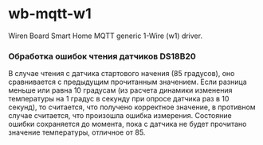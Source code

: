 # wb-mqtt-w1

Wiren Board Smart Home MQTT generic 1-Wire (w1) driver.

### Обработка ошибок чтения датчиков DS18B20

В случае чтения с датчика стартового начения (85 градусов), оно сравнивается с предыдущим прочитанным значением. Если разница меньше или равна 10 градусам (из расчета динамики изменения температуры на 1 градус в секунду при опросе датчика раз в 10 секунд), то считается, что получено корректное значение, в противном случае считается, что произошла ошибка измерения. Состояние ошибки сохраняется до момента, пока c датчика не будет прочитано значение температуры, отличное от 85.
